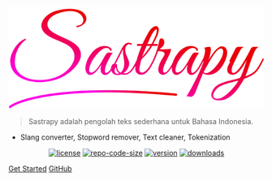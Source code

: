 <p align="center">
  <a href="https://docsify.js.org">
    <img alt="docsify" src="./assets/sastrapy.svg">
  </a>
</p>

> Sastrapy adalah pengolah teks sederhana untuk Bahasa Indonesia.

- Slang converter, Stopword remover, Text cleaner, Tokenization

<p align="center">
<a href="https://github.com/sastrapy/sastrapy/blob/master/LICENSE"><img alt="license" src="https://img.shields.io/github/license/docsifyjs/docsify-cli.svg?style=flat-square"></a>
<a href="https://github.com/sastrapy/sastrapy"><img alt="repo-code-size" src="https://img.shields.io/github/languages/code-size/sastrapy/sastrapy?style=flat-square"></a>
<a href="https://pypi.org/project/Sastrapy/"><img alt="version" src="https://img.shields.io/pypi/v/sastrapy?style=flat-square"></a>
<a href="https://pypi.org/project/Sastrapy/"><img alt="downloads" src="https://img.shields.io/pypi/dw/sastrapy?style=flat-square"></a>
</p>

[Get Started](README.md)
[GitHub](https://github.com/sastrapy/sastrapy)